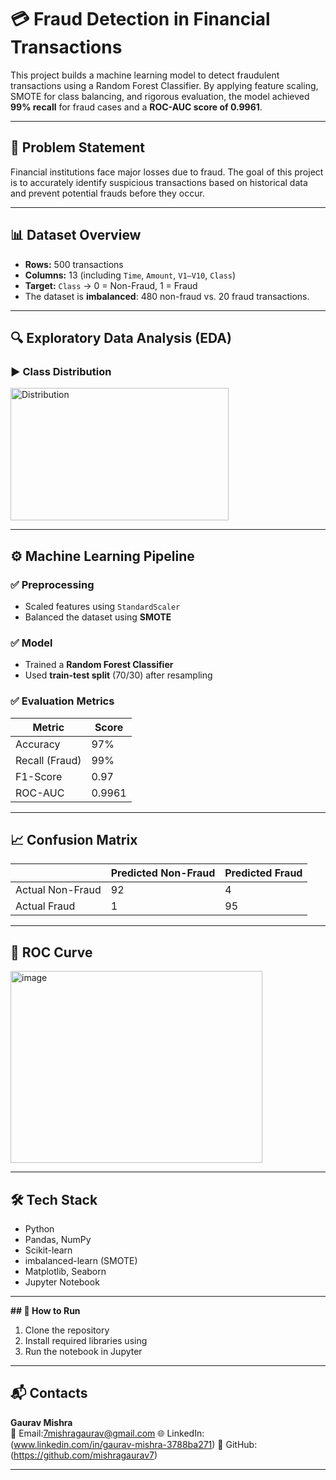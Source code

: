 # 💳 Fraud Detection in Financial Transactions

This project builds a machine learning model to detect fraudulent transactions using a Random Forest Classifier. By applying feature scaling, SMOTE for class balancing, and rigorous evaluation, the model achieved **99% recall** for fraud cases and a **ROC-AUC score of 0.9961**.

---

## 📌 Problem Statement

Financial institutions face major losses due to fraud. The goal of this project is to accurately identify suspicious transactions based on historical data and prevent potential frauds before they occur.

---

## 📊 Dataset Overview

- **Rows:** 500 transactions  
- **Columns:** 13 (including `Time`, `Amount`, `V1–V10`, `Class`)  
- **Target:** `Class` → 0 = Non-Fraud, 1 = Fraud  
- The dataset is **imbalanced**: 480 non-fraud vs. 20 fraud transactions.

---

## 🔍 Exploratory Data Analysis (EDA)

### ▶️ Class Distribution

<img width="349" height="212" alt="Distribution" src="https://github.com/user-attachments/assets/5169ef0c-b955-427a-ba8f-a71824654a47" />

---

## ⚙️ Machine Learning Pipeline

### ✅ Preprocessing
- Scaled features using `StandardScaler`
- Balanced the dataset using **SMOTE**

### ✅ Model
- Trained a **Random Forest Classifier**
- Used **train-test split** (70/30) after resampling

### ✅ Evaluation Metrics
| Metric        | Score |
|---------------|-------|
| Accuracy      | 97%   |
| Recall (Fraud)| 99%   |
| F1-Score      | 0.97  |
| ROC-AUC       | 0.9961|

---

## 📈 Confusion Matrix

|               | Predicted Non-Fraud | Predicted Fraud |
|---------------|---------------------|-----------------|
| Actual Non-Fraud | 92                  | 4               |
| Actual Fraud      | 1                   | 95              |

---

## 🧠 ROC Curve

<img width="403" height="307" alt="image" src="https://github.com/user-attachments/assets/e194faae-6fcf-4fea-9a6c-4de7e2dee8f1" />

---

## 🛠️ Tech Stack

- Python
- Pandas, NumPy
- Scikit-learn
- imbalanced-learn (SMOTE)
- Matplotlib, Seaborn
- Jupyter Notebook

---

 **## 📁 How to Run**
1. Clone the repository
2. Install required libraries using
3. Run the notebook  in Jupyter

---

## 📬 Contacts 

**Gaurav Mishra**  
📧 Email:7mishragaurav@gmail.com
🌐 LinkedIn: (www.linkedin.com/in/gaurav-mishra-3788ba271)
🐙 GitHub: (https://github.com/mishragaurav7)

---




